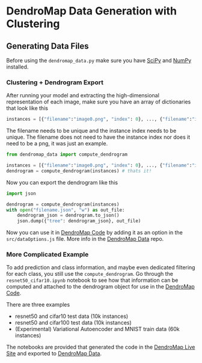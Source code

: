 # DendroMap Data Generation with Clustering

## Generating Data Files

Before using the `dendromap_data.py` make sure you have [SciPy](https://scipy.org/) and [NumPy](https://numpy.org/) installed.

### Clustering + Dendrogram Export

After running your model and extracting the high-dimensional representation of each image, make sure you have an array of dictionaries that look like this

```python
instances = [{"filename":"image0.png", "index": 0}, ..., {"filename":"image999.png", "index":999}]
```

The filename needs to be unique and the instance index needs to be unique. The filename does not need to have the instance index nor does it need to be a png, it was just an example.

```python
from dendromap_data import compute_dendrogram

instances = [{"filename":"image0.png", "index": 0}, ..., {"filename":"image999.png", "index":999}]
dendrogram = compute_dendrogram(instances) # thats it!
```

Now you can export the dendrogram like this

```python
import json

dendrogram = compute_dendrogram(instances)
with open("filename.json", "w") as out_file:
	dendrogram_json = dendrogram.to_json()
	json.dump({"tree": dendrogram_json}, out_file)
```

Now you can use it in [DendroMap Code](https://github.com/div-lab/dendromap) by adding it as an option in the `src/dataOptions.js` file. More info in the [DendroMap Data](https://github.com/div-lab/dendromap-data) repo.

### More Complicated Example

To add prediction and class information, and maybe even dedicated filtering for each class, you still use the `compute_dendrogram`. Go through the `resnet50_cifar10.ipynb` notebook to see how that information can be computed and attached to the dendrogram object for use in the [DendroMap Code](https://github.com/div-lab/dendromap).

There are three examples

-   resnet50 and cifar10 test data (10k instances)
-   resnet50 and cifar100 test data (10k instances)
-   (Experimental) Variational Autoencoder and MNIST train data (60k instances)

The notebooks are provided that generated the code in the [DendroMap Live Site](https://div-lab.github.io/dendromap/) and exported to [DendroMap Data](https://github.com/div-lab/dendromap-data).
